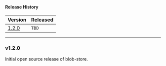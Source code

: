 #### Release History

| Version | Released |
| --- | --- |
| [1.2.0](#v120) | `TBD` |

---

### v1.2.0

Initial open source release of blob-store.